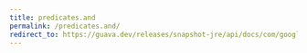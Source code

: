 ```yaml
---
title: predicates.and
permalink: /predicates.and/
redirect_to: https://guava.dev/releases/snapshot-jre/api/docs/com/google/common/base/Predicates.html#and-java.lang.Iterable-
---
```

